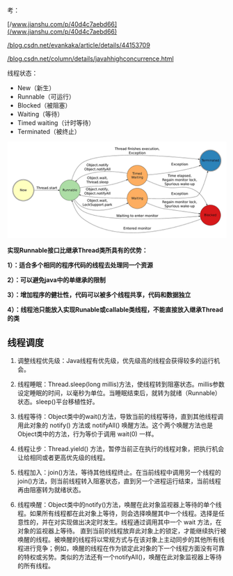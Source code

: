 考：

[/www.jianshu.com/p/40d4c7aebd66](/www.jianshu.com/p/40d4c7aebd66)

[/blog.csdn.net/evankaka/article/details/44153709](/blog.csdn.net/evankaka/article/details/44153709)

[/blog.csdn.net/column/details/javahhighconcurrence.html](/blog.csdn.net/column/details/javahhighconcurrence.html)

线程状态：

* New（新生）
* Runnable（可运行）
* Blocked（被阻塞）
* Waiting（等待）
* Timed waiting（计时等待）
* Terminated（被终止）

![](/assets/ThreadState.png)

**实现Runnable接口比继承Thread类所具有的优势：**

**1）：适合多个相同的程序代码的线程去处理同一个资源**

**2）：可以避免java中的单继承的限制**

**3）：增加程序的健壮性，代码可以被多个线程共享，代码和数据独立**

**4）：线程池只能放入实现Runable或callable类线程，不能直接放入继承Thread的类**



## 线程调度

1. 调整线程优先级：Java线程有优先级，优先级高的线程会获得较多的运行机会。

2. 线程睡眠：Thread.sleep\(long millis\)方法，使线程转到阻塞状态。millis参数设定睡眠的时间，以毫秒为单位。当睡眠结束后，就转为就绪（Runnable）状态。sleep\(\)平台移植性好。

3. 线程等待：Object类中的wait\(\)方法，导致当前的线程等待，直到其他线程调用此对象的 notify\(\) 方法或 notifyAll\(\) 唤醒方法。这个两个唤醒方法也是Object类中的方法，行为等价于调用 wait\(0\) 一样。

4. 线程让步：Thread.yield\(\) 方法，暂停当前正在执行的线程对象，把执行机会让给相同或者更高优先级的线程。

5. 线程加入：join\(\)方法，等待其他线程终止。在当前线程中调用另一个线程的join\(\)方法，则当前线程转入阻塞状态，直到另一个进程运行结束，当前线程再由阻塞转为就绪状态。

6. 线程唤醒：Object类中的notify\(\)方法，唤醒在此对象监视器上等待的单个线程。如果所有线程都在此对象上等待，则会选择唤醒其中一个线程。选择是任意性的，并在对实现做出决定时发生。线程通过调用其中一个 wait 方法，在对象的监视器上等待。 直到当前的线程放弃此对象上的锁定，才能继续执行被唤醒的线程。被唤醒的线程将以常规方式与在该对象上主动同步的其他所有线程进行竞争；例如，唤醒的线程在作为锁定此对象的下一个线程方面没有可靠的特权或劣势。类似的方法还有一个notifyAll\(\)，唤醒在此对象监视器上等待的所有线程。



